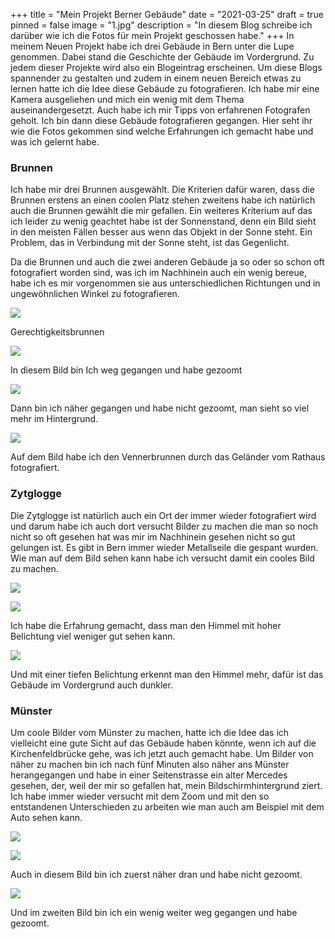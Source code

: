 +++
title = "Mein Projekt Berner Gebäude"
date = "2021-03-25"
draft = true
pinned = false
image = "1.jpg"
description = "In diesem Blog schreibe ich darüber wie ich die Fotos für mein Projekt geschossen habe."
+++
In meinem Neuen Projekt habe ich drei Gebäude in Bern unter die Lupe genommen. Dabei stand die Geschichte der Gebäude im Vordergrund. Zu jedem dieser Projekte wird also ein Blogeintrag erscheinen. Um diese Blogs spannender zu gestalten und zudem in einem neuen Bereich etwas zu lernen hatte ich die Idee diese Gebäude zu fotografieren. Ich habe mir eine Kamera ausgeliehen und mich ein wenig mit dem Thema auseinandergesetzt. Auch habe ich mir Tipps von erfahrenen Fotografen geholt. Ich bin dann diese Gebäude fotografieren gegangen. Hier seht ihr wie die Fotos gekommen sind welche Erfahrungen ich gemacht habe und was ich gelernt habe.

### Brunnen

Ich habe mir drei Brunnen ausgewählt. Die Kriterien dafür waren, dass die Brunnen erstens an einen coolen Platz stehen zweitens habe ich natürlich auch die Brunnen gewählt die mir gefallen. Ein weiteres Kriterium auf das ich leider zu wenig geachtet habe ist der Sonnenstand, denn ein Bild sieht in den meisten Fällen besser aus wenn das Objekt in der Sonne steht. Ein Problem, das in Verbindung mit der Sonne steht, ist das Gegenlicht.

Da die Brunnen und auch die zwei anderen Gebäude ja so oder so schon oft fotografiert worden sind, was ich im Nachhinein auch ein wenig bereue, habe ich es mir vorgenommen sie aus unterschiedlichen Richtungen und in ungewöhnlichen Winkel zu fotografieren.

![](_dsc1120.jpg)

Gerechtigkeitsbrunnen

![](_dsc1123.jpg)

In diesem Bild bin Ich weg gegangen und habe gezoomt

![](_dsc1125.jpg)

Dann bin ich näher gegangen und habe nicht gezoomt, man sieht so viel mehr im Hintergrund.

![](_dsc1160.jpg)

 Auf dem Bild habe ich den Vennerbrunnen durch das Geländer vom Rathaus fotografiert.

### Zytglogge

Die Zytglogge ist natürlich auch ein Ort der immer wieder fotografiert wird und darum habe ich auch dort versucht Bilder zu machen die man so noch nicht so oft gesehen hat was mir im Nachhinein gesehen nicht so gut gelungen ist. Es gibt in Bern immer wieder Metallseile die gespant wurden. Wie man auf dem Bild sehen kann habe ich versucht damit ein cooles Bild zu machen. 

![](_dsc1139.jpg)

![](_dsc1207.jpg)

Ich habe die Erfahrung gemacht, dass man den Himmel mit hoher Belichtung viel weniger gut sehen kann.

![](_dsc1208.jpg)

Und mit einer tiefen Belichtung erkennt man den Himmel mehr, dafür ist das Gebäude im Vordergrund auch dunkler.

### Münster

Um coole Bilder vom Münster zu machen, hatte ich die Idee das ich vielleicht eine gute Sicht auf das Gebäude haben könnte, wenn ich auf die Kirchenfeldbrücke gehe, was ich jetzt auch gemacht habe. Um Bilder von näher zu machen bin ich nach fünf Minuten also näher ans Münster herangegangen und habe in einer Seitenstrasse ein alter Mercedes gesehen, der, weil der mir so gefallen hat, mein Bildschirmhintergrund ziert. Ich habe immer wieder versucht mit dem Zoom und mit den so entstandenen Unterschieden zu arbeiten wie man auch am Beispiel mit dem Auto sehen kann.

![](_dsc1243.jpg)

![](_dsc1302.jpg)

Auch in diesem Bild bin ich zuerst näher dran und habe nicht gezoomt.

![](_dsc1301.jpg)

Und im zweiten Bild bin ich ein wenig weiter weg gegangen und habe gezoomt.